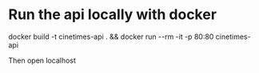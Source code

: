 # Run the api locally with docker

docker build -t cinetimes-api . && docker run --rm -it -p 80:80 cinetimes-api

Then open
localhost
